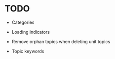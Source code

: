 # TODO

- Categories
- Loading indicators

- Remove orphan topics when deleting unit topics 

- Topic keywords

